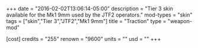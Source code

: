 +++
date = "2016-02-02T13:06:14-05:00"
description = "Tier 3 skin available for the Mk1 9mm used by the JTF2 operators."
mod-types = "skin"
tags = ["skin","Tier 3","JTF2","Mk1 9mm"]
title = "Traction"
type = "weapon-mod"

[cost]
  credits = "255"
  renown = "9600"
  units = ""
  usd = ""
+++
